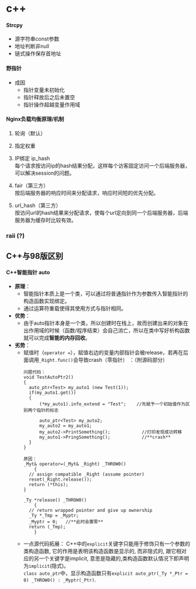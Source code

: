 # c++


#### Strcpy
  - 源字符串const参数
  - 地址判断非null
  - 链式操作保存首地址

#### 野指针

- 成因
  - 指针变量未初始化
  - 指针释放后之后未置空
  - 指针操作超越变量作用域

#### Nginx负载均衡原理/机制

1. 轮询（默认）

2. 指定权重

3. IP绑定 ip_hash  
每个请求按访问ip的hash结果分配，这样每个访客固定访问一个后端服务器，可以解决session的问题。

4. fair（第三方）  
按后端服务器的响应时间来分配请求，响应时间短的优先分配。

5. url_hash（第三方）  
按访问url的hash结果来分配请求，使每个url定向到同一个后端服务器，后端服务器为缓存时比较有效。

### raii (?)

## C++与98版区别
#### C++智能指针 auto
- **原理**：
  - 智能指针本质上是一个类，可以通过将普通指针作为参数传入智能指针的构造函数实现绑定。
  - 通过运算符重载使得其使用方式与指针相同。
- **优势**：
  - 由于auto指针本身是一个类，所以创建时在栈上，故而创建出来的对象在出作用域的时候（函数/程序结束）会自己消亡，所以在类中写好析构函数就可以完成**智能的内存回收**。
- **劣势**：
  - 赋值时（`operator =`），赋值右边的变量内部指针会被release，若再在后面调用`_Right.func()`会导致crash（零指针） ：（附源码部分）
    ```
    问题代码：
    void TestAutoPtr2()
    {
      auto_ptr<Test> my_auto1 (new Test(1));
      if(my_auto1.get())
      {
          (*my_auto1).info_extend = "Test";    //先赋予一个初始值作为区别两个指针的标志
          
          auto_ptr<Test> my_auto2;
          my_auto2 = my_auto1;
          my_auto2->PrintSomething();            //打印发现成功转移
          my_auto1->PringSomething();            //**crash**
      }
    }

    原因：
    _Myt& operator=(_Myt& _Right) _THROW0()
		{	
      // assign compatible _Right (assume pointer)
      reset(_Right.release());
      return (*this);
    }

    _Ty *release() _THROW0()
		{	
      // return wrapped pointer and give up ownership
      _Ty *_Tmp = _Myptr;
      _Myptr = 0;   //**此时会置零**
      return (_Tmp);
		}

    ```
  - 一点源代码拓展：
  C++中的`explicit`关键字只能用于修饰只有一个参数的类构造函数, 它的作用是表明该构造函数是显示的, 而非隐式的, 跟它相对应的另一个关键字是implicit, 意思是隐藏的,类构造函数默认情况下即声明为`implicit`(隐式)。  
  `class auto_ptr`中，显示构造函数只有`explicit auto_ptr(_Ty *_Ptr = 0) _THROW0() : _Myptr(_Ptr)`.



